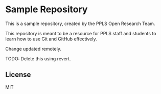 # Sample Repository
This is a sample repository, created by the PPLS Open Research Team.

This repository is meant to be a resource for PPLS staff and students to learn how to use Git and GitHub effectively.

Change updated remotely.

TODO: Delete this using revert.

## License
MIT

